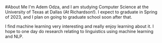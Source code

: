 
<!---
AdemOdza/AdemOdza is a ✨ special ✨ repository because its `README.md` (this file) appears on your GitHub profile.
You can click the Preview link to take a look at your changes.
--->

#About Me
I'm Adem Odza, and I am studying Computer Science at the University of Texas at Dallas (At Richardson!). I expect to graduate in Spring of 2023, and I plan on going to graduate school soon after that. 

I find machine learning very interesting and really enjoy learning about it. I hope to one day do research relating to linguistics using machine learning and NLP.
